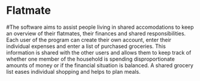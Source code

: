# Flatmate
#The software aims to assist people living in shared accomodations to keep an overview of
their flatmates, their finances and shared responsibilities. Each user of the program can
create their own account, enter their individual expenses and enter a list of purchased
groceries. This information is shared with the other users and allows them to keep track of
whether one member of the household is spending disproportionate amounts of money or
if the financial situation is balanced. A shared grocery list eases individual shopping and
helps to plan meals.
